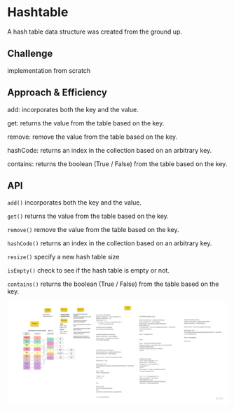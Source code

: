 # Hashtable

<!-- Short summary or background information -->

A hash table data structure was created from the ground up.

## Challenge

implementation from scratch

## Approach & Efficiency

<!-- What approach did you take? Why? What is the Big O space/time for this approach? -->

add: incorporates both the key and the value.

get: returns the value from the table based on the key.

remove: remove the value from the table based on the key.

hashCode: returns an index in the collection based on an arbitrary key.

contains: returns the boolean (True / False) from the table based on the key.

## API

<!-- Description of each method publicly available to your Linked List -->

`add()` incorporates both the key and the value.

`get()` returns the value from the table based on the key.

`remove()` remove the value from the table based on the key.

`hashCode()` returns an index in the collection based on an arbitrary key.

`resize()` specify a new hash table size

`isEmpty()` check to see if the hash table is empty or not.

`contains()` returns the boolean (True / False) from the table based on the key.

![HashTable](./HashTable.jpg)
